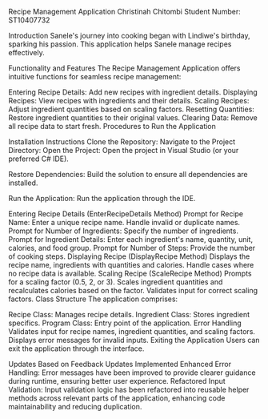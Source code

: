 Recipe Management Application
Christinah Chitombi
Student Number: ST10407732

Introduction
Sanele's journey into cooking began with Lindiwe's birthday, sparking his passion. This application helps Sanele manage recipes effectively.

Functionality and Features
The Recipe Management Application offers intuitive functions for seamless recipe management:

Entering Recipe Details: Add new recipes with ingredient details.
Displaying Recipes: View recipes with ingredients and their details.
Scaling Recipes: Adjust ingredient quantities based on scaling factors.
Resetting Quantities: Restore ingredient quantities to their original values.
Clearing Data: Remove all recipe data to start fresh.
Procedures to Run the Application

Installation Instructions
Clone the Repository:
Navigate to the Project Directory:
Open the Project:
Open the project in Visual Studio (or your preferred C# IDE).

Restore Dependencies:
Build the solution to ensure all dependencies are installed.

Run the Application:
Run the application through the IDE.

Entering Recipe Details (EnterRecipeDetails Method)
Prompt for Recipe Name: Enter a unique recipe name. Handle invalid or duplicate names.
Prompt for Number of Ingredients: Specify the number of ingredients.
Prompt for Ingredient Details: Enter each ingredient's name, quantity, unit, calories, and food group.
Prompt for Number of Steps: Provide the number of cooking steps.
Displaying Recipe (DisplayRecipe Method)
Displays the recipe name, ingredients with quantities and calories.
Handle cases where no recipe data is available.
Scaling Recipe (ScaleRecipe Method)
Prompts for a scaling factor (0.5, 2, or 3).
Scales ingredient quantities and recalculates calories based on the factor.
Validates input for correct scaling factors.
Class Structure
The application comprises:

Recipe Class: Manages recipe details.
Ingredient Class: Stores ingredient specifics.
Program Class: Entry point of the application.
Error Handling
Validates input for recipe names, ingredient quantities, and scaling factors.
Displays error messages for invalid inputs.
Exiting the Application
Users can exit the application through the interface.

Updates Based on Feedback
Updates Implemented
Enhanced Error Handling: Error messages have been improved to provide clearer guidance during runtime, ensuring better user experience.
Refactored Input Validation: Input validation logic has been refactored into reusable helper methods across relevant parts of the application, enhancing code maintainability and reducing duplication.
